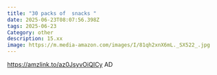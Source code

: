 ```yaml
---
title: "30 packs of  snacks "
date: 2025-06-23T08:07:56.398Z
tags: 2025-06-23
Category: other
description: 15.xx
image: https://m.media-amazon.com/images/I/81qh2xnX6mL._SX522_.jpg
---
```

https://amzlink.to/az0JsyvOiQICy
AD